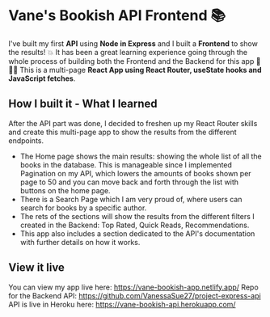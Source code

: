 # Vane's Bookish API Frontend 📚

I've built my first **API** using **Node in Express** and I built a **Frontend** to show the results! 💥 It has been a great learning experience going through the whole process of building both the Frontend and the Backend for this app 💪👩‍💻 This is a multi-page **React App using React Router, useState hooks and JavaScript fetches**.

## How I built it - What I learned

After the API part was done, I decided to freshen up my React Router skills and create this multi-page app to show the results from the different endpoints.

- The Home page shows the main results: showing the whole list of all the books in the database. This is manageable since I implemented Pagination on my API, which lowers the amounts of books shown per page to 50 and you can move back and forth through the list with buttons on the home page.
- There is a Search Page which I am very proud of, where users can search for books by a specific author.
- The rets of the sections will show the results from the different filters I created in the Backend: Top Rated, Quick Reads, Recommendations.
- This app also includes a section dedicated to the API's documentation with further details on how it works.

## View it live

You can view my app live here: https://vane-bookish-app.netlify.app/
Repo for the Backend API: https://github.com/VanessaSue27/project-express-api
API is live in Heroku here: https://vane-bookish-api.herokuapp.com/
